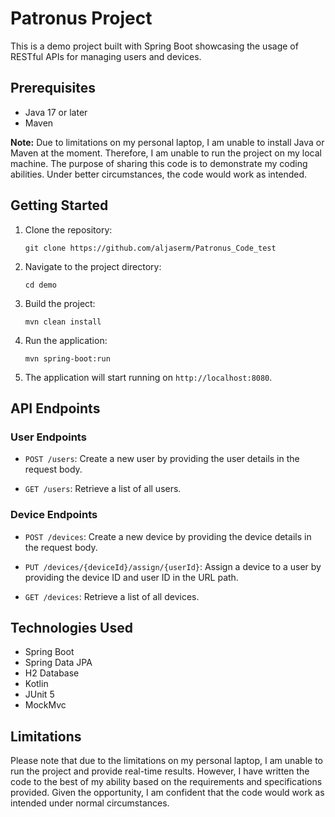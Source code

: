 # Patronus Project

This is a demo project built with Spring Boot showcasing the usage of RESTful APIs for managing users and devices.

## Prerequisites

- Java 17 or later
- Maven

**Note:** Due to limitations on my personal laptop, I am unable to install Java or Maven at the moment. Therefore, I am unable to run the project on my local machine. The purpose of sharing this code is to demonstrate my coding abilities. Under better circumstances, the code would work as intended.

## Getting Started

1. Clone the repository:

   ```shell
   git clone https://github.com/aljaserm/Patronus_Code_test
   ```

2. Navigate to the project directory:

   ```shell
   cd demo
   ```

3. Build the project:

   ```shell
   mvn clean install
   ```

4. Run the application:

   ```shell
   mvn spring-boot:run
   ```

5. The application will start running on `http://localhost:8080`.

## API Endpoints

### User Endpoints

- `POST /users`: Create a new user by providing the user details in the request body.

- `GET /users`: Retrieve a list of all users.

### Device Endpoints

- `POST /devices`: Create a new device by providing the device details in the request body.

- `PUT /devices/{deviceId}/assign/{userId}`: Assign a device to a user by providing the device ID and user ID in the URL path.

- `GET /devices`: Retrieve a list of all devices.

## Technologies Used

- Spring Boot
- Spring Data JPA
- H2 Database
- Kotlin
- JUnit 5
- MockMvc

## Limitations

Please note that due to the limitations on my personal laptop, I am unable to run the project and provide real-time results. However, I have written the code to the best of my ability based on the requirements and specifications provided. Given the opportunity, I am confident that the code would work as intended under normal circumstances.